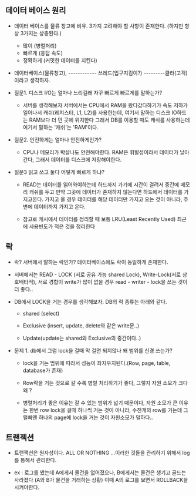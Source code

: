 ## 데이터 베이스 원리

- 데이터 베이스를 물류 창고에 비유. 3가지 고려해야 할 사항이  존재한다. (하지만 항상 3가지는 상충된다.)
    - 많이 (병렬처리)
    - 빠르게 (응답 속도)
    - 정확하게 (커밋한 데이터를 지킨다)

- 데이터베이스(물류창고),    ------------ 쓰레드(입구지킴이?) ---------클라(고객) 이라고 생각하자.

- 질문1. 디스크 I/O는 얼마나 느리길래 자꾸 빠르게 빠르게를 말하는가?
    - 서버를 생각해보자 서버에서는 CPU에서 RAM을 왔다갔다하기가 속도 저하가 일어나서 캐쉬(레지스터, L1, L2)를 사용한는데, 여기서 말하는 디스크 IO하드는 RAM보다 더 먼 곳에 위치한다 그래서 DB를 이용할 때도 캐쉬를 사용하는데 여기서 말하는 '캐쉬'는 'RAM'이다.

- 질문2. 안전하게는 얼마나 안전하게인가? 

    - CPU나 메모리가 박살나도 안전해야한다. RAM은 휘발성이라서 데이터가 날아간다, 그래서 데이터를 디스크에 저장해야한다.

- 질문3 읽고 쓰고 둘다 어떻게 빠르게 하냐?

    - READ는 데이터를 읽어와야하는데 하드까지 가기에 시간이 걸려서 중간에 메모리 캐쉬를 두고 만약 그곳에 데이터가 존재하지 않는다면 하드에서 데이터를 가지고온다. 가지고 올 경우 데이터를 해당 데이터만 가지고 오는 것이 아니라, 주변에 데이터까지 가지고 온다.

    - 참고로 캐시에서 데이터를 정리할 때 보통 LRU(Least Recently Used) 최근에 사용빈도가 적은 것을 정리한다

## 락

- 락? 서버에서 말하는 락인가? 데이터베이스에도 락이 동일하게 존재한다.

- 서버에서는 READ - LOCK (서로 공유 가능 shared Lock), Write-Lock(서로 상호배타적), 서로 경합이 write가 많이 없을 경우 read - writer - lock을 쓰는 것이 더 좋다..

- DB에서 LOCK을 거는 경우를 생각해보자. DB의 락 종류는 아래와 같다.
    - shared (select)

    - Exclusive (insert, update, delete와 같은 write문..)

    - Update(update는 shared와 Exclusive의 중간이다..)

- 문제 1. db에서 그럼 lock을 걸때 막 걸면 되지않나 왜 범위를 신경 쓰는가?
    - lock을 거는 범위에 따라서 성능이 좌지우지된다.(Row, page, table, database가 존재)

    - Row락을 거는 것으로 갈 수록 병렬 처리하기가 좋다, 그렇지 자원 소모가 크다 왜 ? 

    - 병렬처리가 좋은 이유는 갈 수 있는 범위가 넓기 때문이다, 자원 소모가 큰 이유는 한번 row lock을 걸때 하나씩 거는 것이 아니라, 수천개의 row를 거는데 그럴빠엔 하나의 page에 lock을 거는 것이 자원소모가 덜하다..
    
## 트랜젝션

- 트랜잭션은 원자성이다. ALL OR NOTHING ...이러한 것들을 관리하기 위해서 log를 통해서 관리한다. 

- ex :  로그를 봤는데 A에게서 물건을 없어졌으나, B에게서는 물건은 생기고 골드는 사라졌다 (A와 B가 물건을 거래하는 상황) 이때 A의 로그를 보면서 ROLLBACK을 시켜야한다.

